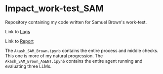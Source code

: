 # Impact_work-test_SAM
Repository containing my code written for Samuel Brown's work-test.

Link to [Logs](https://docs.google.com/document/d/1hkw2O1q4weQsrzO44zX0UIx3h1qZQHgonZOPfl94g80/edit?usp=sharing)

Link to [Report](https://docs.google.com/document/d/1CqdIxkjMRiHIi7mc6CcwD_r8RyJXZVwLdQIaACRej7U/edit?usp=sharing)

The ```Akash_SAM_Brown.ipynb``` contains the entire process and middle checks. This one is more of my natural progression.
The ```Akash_SAM_Brown_AGENT.ipynb``` contains the entire agent running and evaluating three LLMs.
